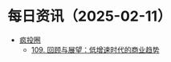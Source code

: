 ﻿# 每日资讯（2025-02-11）

- [疯投圈](https://crazy.capital/feed)
  - [109. 回顾与展望：低增速时代的商业趋势](https://crazy.capital/109)
